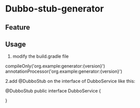 # Dubbo-stub-generator

## Feature




## Usage

1. modify the build.gradle file

compileOnly('org.example:generator:{version}')
annotationProcessor('org.example:generator:{version}')

2.add @DubboStub on the interface of DubboService like this:

@DubboStub
public interface DubboService {

}